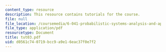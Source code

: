 ```yaml
---
content_type: resource
description: This resource contains tutorials for the course.
file: null
file_location: /coursemedia/6-041-probabilistic-systems-analysis-and-applied-probability-spring-2006/d0561c740719bcc9a9e16eac37f0e7f2_tut03.pdf
file_type: application/pdf
resourcetype: Document
title: tut03.pdf
uid: d0561c74-0719-bcc9-a9e1-6eac37f0e7f2
---
```

